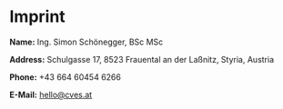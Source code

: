 # Imprint

**Name:** Ing. Simon Schönegger, BSc MSc

**Address:** Schulgasse 17, 8523 Frauental an der Laßnitz, Styria, Austria

**Phone:** +43 664 60454 6266
 
**E-Mail:** hello@cves.at   